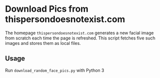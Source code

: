 # Download Pics from thispersondoesnotexist.com

The homepage `thispersondoesnotexist.com` generates a new facial image from scratch each time the page is refreshed.
This script fetches five such images and stores them as local files.

## Usage

Run `download_random_face_pics.py` with Python 3